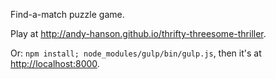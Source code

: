 Find-a-match puzzle game.

Play at <http://andy-hanson.github.io/thrifty-threesome-thriller>.

Or: `npm install; node_modules/gulp/bin/gulp.js`, then it's at <http://localhost:8000>.
